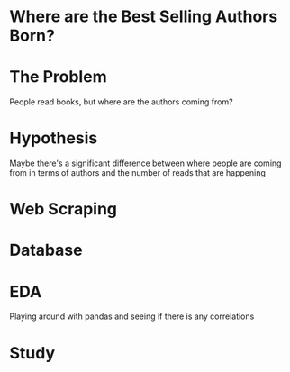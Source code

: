 # Where are the Best Selling Authors Born?

# The Problem
People read books, but where are the authors coming from?

# Hypothesis
Maybe there's a significant difference between where people are coming from in terms of authors and the number of reads that are happening

# Web Scraping

# Database

# EDA
Playing around with pandas and seeing if there is any correlations
# Study
